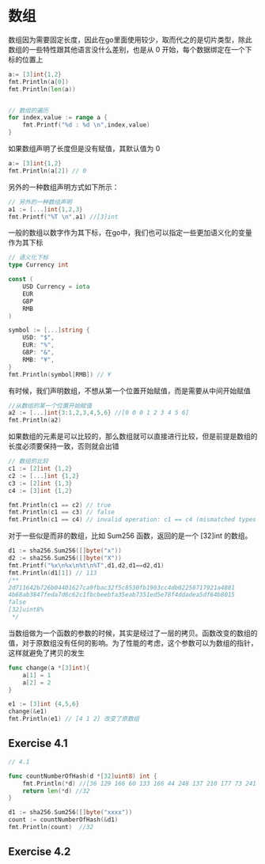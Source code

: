 # 数组
数组因为需要固定长度，因此在go里面使用较少，取而代之的是切片类型，除此数组的一些特性跟其他语言没什么差别，也是从 0 开始，每个数据绑定在一个下标的位置上
```go
a:= [3]int{1,2}
fmt.Println(a[0])
fmt.Println(len(a))


// 数组的遍历
for index,value := range a {
    fmt.Printf("%d : %d \n",index,value)
}
```
如果数组声明了长度但是没有赋值，其默认值为 0 
```go
a:= [3]int{1,2}
fmt.Println(a[2]) // 0
```
另外的一种数组声明方式如下所示：
```go
// 另外的一种数组声明
a1 := [...]int{1,2,3}
fmt.Printf("%T \n",a1) //[3]int 
```
一般的数组以数字作为其下标，在go中，我们也可以指定一些更加语义化的变量作为其下标
```go
// 语义化下标
type Currency int

const (
    USD Currency = iota
    EUR
    GBP
    RMB
)

symbol := [...]string {
    USD: "$",
    EUR: "%",
    GBP: "&",
    RMB: "¥",
}
fmt.Println(symbol[RMB]) // ¥
```
有时候，我们声明数组，不想从第一个位置开始赋值，而是需要从中间开始赋值
```go
//从数组的某一个位置开始赋值
a2 := [...]int{3:1,2,3,4,5,6} //[0 0 0 1 2 3 4 5 6]
fmt.Println(a2)
```
如果数组的元素是可以比较的，那么数组就可以直接进行比较，但是前提是数组的长度必须要保持一致，否则就会出错
```go
// 数组的比较
c1 := [2]int {1,2}
c2 := [...]int {1,2}
c3 := [2]int {1,3}
c4 := [3]int {1,2}

fmt.Println(c1 == c2) // true
fmt.Println(c1 == c3) // false
fmt.Println(c1 == c4) // invalid operation: c1 == c4 (mismatched types [2]int and [3]int)
```
对于一些似是而非的数组，比如 Sum256 函数，返回的是一个 [32]int 的数组。
```go
d1 := sha256.Sum256([]byte("x"))
d2 := sha256.Sum256([]byte("X"))
fmt.Printf("%x\n%x\n%t\n%T",d1,d2,d1==d2,d1)
fmt.Println(d1[1]) // 113
/**
2d711642b726b04401627ca9fbac32f5c8530fb1903cc4db02258717921a4881
4b68ab3847feda7d6c62c1fbcbeebfa35eab7351ed5e78f4ddadea5df64b8015
false
[32]uint8%
 */
```
当数组做为一个函数的参数的时候，其实是经过了一层的拷贝。函数改变的数组的值，对于原数组没有任何的影响。为了性能的考虑，这个参数可以为数组的指针，这样就避免了拷贝的发生
```go
func change(a *[3]int){
	a[1] = 1
	a[2] = 2
}

e1 := [3]int {4,5,6}
change(&e1)
fmt.Println(e1) // [4 1 2] 改变了原数组
```
## Exercise 4.1 
```go
// 4.1

func countNumberOfHash(d *[32]uint8) int {
	fmt.Println(*d) //[36 129 166 60 133 166 44 248 137 210 177 73 241 165 46 152 90 147 65 117 1 115 254 1 239 245 12 194 123 89 65 181]
	return len(*d) //32
}

d1 := sha256.Sum256([]byte("xxxx"))
count := countNumberOfHash(&d1)
fmt.Println(count)  //32
```

## Exercise 4.2 
```go


```